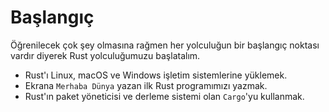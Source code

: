 # Başlangıç

Öğrenilecek çok şey olmasına rağmen her yolculuğun bir başlangıç noktası vardır diyerek Rust yolculuğumuzu başlatalım.

* Rust'ı Linux, macOS ve Windows işletim sistemlerine yüklemek.
* Ekrana `Merhaba Dünya` yazan ilk Rust programımızı yazmak.
* Rust'ın paket yöneticisi ve derleme sistemi olan `Cargo`'yu kullanmak.
